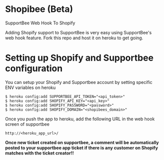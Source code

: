 Shopibee (Beta)
===============

SupportBee Web Hook To Shopify

Adding Shopify support to SupportBee is very easy using SupportBee's web hook feature. Fork this repo and host it on heroku to get going. 

# Setting up Shopify and Supportbee configuration

You can setup your Shopify and Supportbee account by setting specific ENV variables on heroku

```
$ heroku config:add SUPPORTBEE_API_TOKEN="<api_token>"
$ heroku config:add SHOPIFY_API_KEY="<api_key>"
$ heroku config:add SHOPIFY_PASSWORD="<password>"
$ heroku config:add SHOPIFY_DOMAIN="<shopibees_domain>"
```

Once you push the app to heroku, add the following URL in the web hook screen of supportbee

```
http://<heroku_app_url>/
```

**Once new ticket created on supportbee, a comment will be automatically posted to your supportbee app ticket if there is any customer on Shopify matches with the ticket creator!!**
